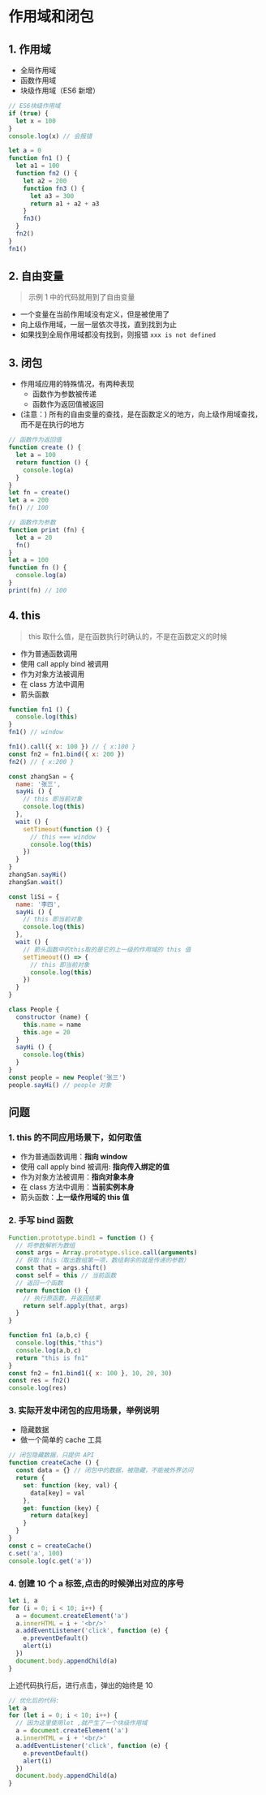 # 作用域和闭包

## 1. 作用域
- 全局作用域
- 函数作用域
- 块级作用域（ES6 新增）

```javascript
// ES6块级作用域
if (true) {
  let x = 100
}
console.log(x) // 会报错
```

```javascript
let a = 0
function fn1 () {
  let a1 = 100
  function fn2 () {
    let a2 = 200
    function fn3 () {
      let a3 = 300
      return a1 + a2 + a3
    }
    fn3()
  }
  fn2()
}
fn1()
```

## 2. 自由变量
> 示例 1 中的代码就用到了自由变量

- 一个变量在当前作用域没有定义，但是被使用了
- 向上级作用域，一层一层依次寻找，直到找到为止
- 如果找到全局作用域都没有找到，则报错 `xxx is not defined`

## 3. 闭包

* 作用域应用的特殊情况，有两种表现
  - 函数作为参数被传递
  - 函数作为返回值被返回
* (注意：) 所有的自由变量的查找，是在函数定义的地方，向上级作用域查找，而不是在执行的地方

```javascript 
// 函数作为返回值
function create () {
  let a = 100
  return function () {
    console.log(a)
  }
}
let fn = create()
let a = 200
fn() // 100
```

```javascript
// 函数作为参数
function print (fn) {
  let a = 20
  fn()
}
let a = 100
function fn () {
  console.log(a)
}
print(fn) // 100
```

## 4. this 
> this 取什么值，是在函数执行时确认的，不是在函数定义的时候

- 作为普通函数调用
- 使用 call apply bind 被调用
- 作为对象方法被调用
- 在 class 方法中调用
- 箭头函数

```javascript
function fn1 () {
  console.log(this)
}
fn1() // window

fn1().call({ x: 100 }) // { x:100 }
const fn2 = fn1.bind({ x: 200 })
fn2() // { x:200 }

const zhangSan = {
  name: '张三',
  sayHi () {
    // this 即当前对象
    console.log(this)
  },
  wait () {
    setTimeout(function () {
      // this === window
      console.log(this)
    })
  }
}
zhangSan.sayHi()
zhangSan.wait()

const liSi = {
  name: '李四',
  sayHi () {
    // this 即当前对象
    console.log(this)
  },
  wait () {
    // 箭头函数中的this取的是它的上一级的作用域的 this 值
    setTimeout(() => {
      // this 即当前对象
      console.log(this)
    })
  }
}

class People {
  constructor (name) {
    this.name = name
    this.age = 20
  }
  sayHi () {
    console.log(this)
  }
}
const people = new People('张三')
people.sayHi() // people 对象
```

## 问题
### 1. this 的不同应用场景下，如何取值
- 作为普通函数调用：**指向 window**
- 使用 call apply bind 被调用: **指向传入绑定的值**
- 作为对象方法被调用：**指向对象本身**
- 在 class 方法中调用：**当前实例本身**
- 箭头函数：**上一级作用域的 this 值**

### 2. 手写 bind 函数

```javascript
Function.prototype.bind1 = function () {
  // 将参数解析为数组
  const args = Array.prototype.slice.call(arguments)
  // 获取 this（取出数组第一项，数组剩余的就是传递的参数）
  const that = args.shift()
  const self = this // 当前函数
  // 返回一个函数
  return function () {
    // 执行原函数，并返回结果
    return self.apply(that, args)
  }
}

function fn1 (a,b,c) {
  console.log(this,"this")
  console.log(a,b,c)
  return "this is fn1"
}
const fn2 = fn1.bind1({ x: 100 }, 10, 20, 30)
const res = fn2()
console.log(res)
```

### 3. 实际开发中闭包的应用场景，举例说明
- 隐藏数据
- 做一个简单的 cache 工具

```javascript
// 闭包隐藏数据，只提供 API
function createCache () {
  const data = {} // 闭包中的数据，被隐藏，不能被外界访问
  return {
    set: function (key, val) {
      data[key] = val
    },
    get: function (key) {
      return data[key]
    }
  }
}
const c = createCache()
c.set('a', 100)
console.log(c.get('a'))
```
### 4. 创建 10 个 a 标签,点击的时候弹出对应的序号

```javascript
let i, a
for (i = 0; i < 10; i++) {
  a = document.createElement('a')
  a.innerHTML = i + '<br/>'
  a.addEventListener('click', function (e) {
    e.preventDefault()
    alert(i)
  })
  document.body.appendChild(a)
}
```
上述代码执行后，进行点击，弹出的始终是 10

```javascript
// 优化后的代码:
let a
for (let i = 0; i < 10; i++) {
  // 因为这里使用let ,就产生了一个块级作用域
  a = document.createElement('a')
  a.innerHTML = i + '<br/>'
  a.addEventListener('click', function (e) {
    e.preventDefault()
    alert(i)
  })
  document.body.appendChild(a)
}
```



<CommentService />